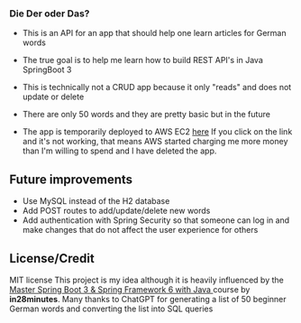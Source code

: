 ### Die Der oder Das? 

- This is an API for an app that should help one learn articles for German words

- The true goal is to help me learn how to build REST API's in Java SpringBoot 3

- This is technically not a CRUD app because it only "reads" and does not update or delete

- There are only 50 words and they are pretty basic but in the future 

- The app is temporarily deployed to AWS EC2 [here](http://diederdas-env-1.eba-4rwje3ud.us-west-1.elasticbeanstalk.com/)
 If you click on the link and it's not working, that means AWS started charging me more money than I'm willing to spend and I have deleted the app.
 
 ## Future improvements
 
 - Use MySQL instead of the H2 database
 - Add POST routes to add/update/delete new words
 - Add authentication with Spring Security so that someone can log in and make changes that do not affect the user experience for others
 
 ## License/Credit
 
 MIT license
 This project is my idea although it is heavily influenced by the [Master Spring Boot 3 & Spring Framework 6 with Java ](https://www.udemy.com/course/spring-boot-and-spring-framework-tutorial-for-beginners) course by **in28minutes**. 
 Many thanks to ChatGPT for generating a list of 50 beginner German words and converting the list into SQL queries
 